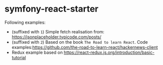 # symfony-react-starter
Following examples:
* (suffixed with `1`) Simple fetch realisation from: https://jsonplaceholder.typicode.com/posts/
* (suffixed with `2`) Based on the book `The Road to learn React`. Code examples:https://github.com/the-road-to-learn-react/hackernews-client
* Redux example based on https://react-redux.js.org/introduction/basic-tutorial
